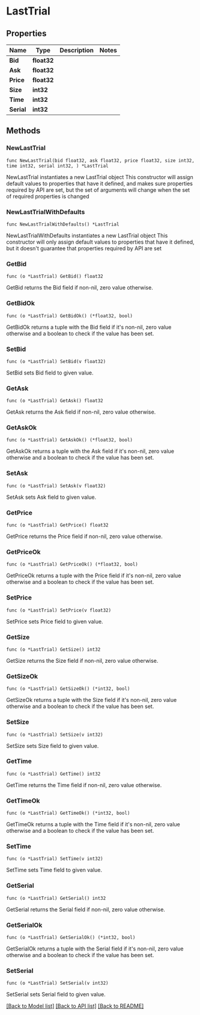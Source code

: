 # LastTrial

## Properties

Name | Type | Description | Notes
------------ | ------------- | ------------- | -------------
**Bid** | **float32** |  | 
**Ask** | **float32** |  | 
**Price** | **float32** |  | 
**Size** | **int32** |  | 
**Time** | **int32** |  | 
**Serial** | **int32** |  | 

## Methods

### NewLastTrial

`func NewLastTrial(bid float32, ask float32, price float32, size int32, time int32, serial int32, ) *LastTrial`

NewLastTrial instantiates a new LastTrial object
This constructor will assign default values to properties that have it defined,
and makes sure properties required by API are set, but the set of arguments
will change when the set of required properties is changed

### NewLastTrialWithDefaults

`func NewLastTrialWithDefaults() *LastTrial`

NewLastTrialWithDefaults instantiates a new LastTrial object
This constructor will only assign default values to properties that have it defined,
but it doesn't guarantee that properties required by API are set

### GetBid

`func (o *LastTrial) GetBid() float32`

GetBid returns the Bid field if non-nil, zero value otherwise.

### GetBidOk

`func (o *LastTrial) GetBidOk() (*float32, bool)`

GetBidOk returns a tuple with the Bid field if it's non-nil, zero value otherwise
and a boolean to check if the value has been set.

### SetBid

`func (o *LastTrial) SetBid(v float32)`

SetBid sets Bid field to given value.


### GetAsk

`func (o *LastTrial) GetAsk() float32`

GetAsk returns the Ask field if non-nil, zero value otherwise.

### GetAskOk

`func (o *LastTrial) GetAskOk() (*float32, bool)`

GetAskOk returns a tuple with the Ask field if it's non-nil, zero value otherwise
and a boolean to check if the value has been set.

### SetAsk

`func (o *LastTrial) SetAsk(v float32)`

SetAsk sets Ask field to given value.


### GetPrice

`func (o *LastTrial) GetPrice() float32`

GetPrice returns the Price field if non-nil, zero value otherwise.

### GetPriceOk

`func (o *LastTrial) GetPriceOk() (*float32, bool)`

GetPriceOk returns a tuple with the Price field if it's non-nil, zero value otherwise
and a boolean to check if the value has been set.

### SetPrice

`func (o *LastTrial) SetPrice(v float32)`

SetPrice sets Price field to given value.


### GetSize

`func (o *LastTrial) GetSize() int32`

GetSize returns the Size field if non-nil, zero value otherwise.

### GetSizeOk

`func (o *LastTrial) GetSizeOk() (*int32, bool)`

GetSizeOk returns a tuple with the Size field if it's non-nil, zero value otherwise
and a boolean to check if the value has been set.

### SetSize

`func (o *LastTrial) SetSize(v int32)`

SetSize sets Size field to given value.


### GetTime

`func (o *LastTrial) GetTime() int32`

GetTime returns the Time field if non-nil, zero value otherwise.

### GetTimeOk

`func (o *LastTrial) GetTimeOk() (*int32, bool)`

GetTimeOk returns a tuple with the Time field if it's non-nil, zero value otherwise
and a boolean to check if the value has been set.

### SetTime

`func (o *LastTrial) SetTime(v int32)`

SetTime sets Time field to given value.


### GetSerial

`func (o *LastTrial) GetSerial() int32`

GetSerial returns the Serial field if non-nil, zero value otherwise.

### GetSerialOk

`func (o *LastTrial) GetSerialOk() (*int32, bool)`

GetSerialOk returns a tuple with the Serial field if it's non-nil, zero value otherwise
and a boolean to check if the value has been set.

### SetSerial

`func (o *LastTrial) SetSerial(v int32)`

SetSerial sets Serial field to given value.



[[Back to Model list]](../README.md#documentation-for-models) [[Back to API list]](../README.md#documentation-for-api-endpoints) [[Back to README]](../README.md)



